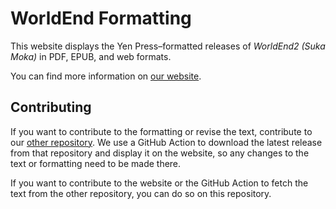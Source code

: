 # WorldEnd Formatting
This website displays the Yen Press–formatted releases of *WorldEnd2 (Suka Moka)* in PDF, EPUB, and web formats.

You can find more information on [our website](https://worldend.github.io/).

## Contributing
If you want to contribute to the formatting or revise the text, contribute to our [other repository](https://github.com/WorldEnd/worldend-formatting). We use a GitHub Action to download the latest release from that repository and display it on the website, so any changes to the text or formatting need to be made there.

If you want to contribute to the website or the GitHub Action to fetch the text from the other repository, you can do so on this repository.
